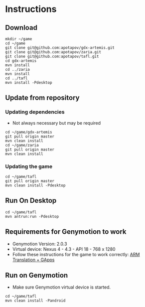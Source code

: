 # Instructions

## Download
```
mkdir ~/game
cd ~/game
git clone git@github.com:apotapov/gdx-artemis.git
git clone git@github.com:apotapov/zaria.git
git clone git@github.com:apotapov/tafl.git
cd gdx-artemis
mvn install
cd ../zaria
mvn install
cd ../tafl
mvn install -Pdesktop
```

## Update from repository
### Updating dependencies
* Not always necessary but may be required
```
cd ~/game/gdx-artemis
git pull origin master
mvn clean install
cd ~/game/zaria
git pull origin master
mvn clean install
```
### Updating the game
```
cd ~/game/tafl
git pull origin master
mvn clean install -Pdesktop
```
 
## Run On Desktop
```
cd ~/game/tafl
mvn antrun:run -Pdesktop
```

## Requirements for Genymotion to work

* Genymotion Version: 2.0.3
* Virtual device: Nexus 4 - 4.3 - API 18 - 768 x 1280
* Follow these instructions for the game to work correctly: [ARM Translation + GApps](http://forum.xda-developers.com/showthread.php?t=2528952)

## Run on Genymotion
* Make sure Genymotion virtual device is started.
```
cd ~/game/tafl
mvn clean install -Pandroid
```



